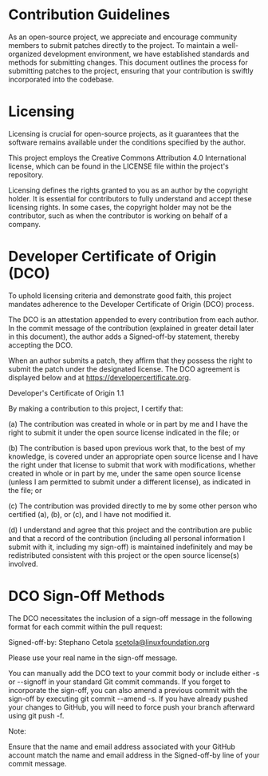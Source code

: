 # Contribution Guidelines

As an open-source project, we appreciate and encourage community members to submit patches directly to the project. To maintain a well-organized development environment, we have established standards and methods for submitting changes. This document outlines the process for submitting patches to the project, ensuring that your contribution is swiftly incorporated into the codebase.

# Licensing

Licensing is crucial for open-source projects, as it guarantees that the software remains available under the conditions specified by the author.

This project employs the Creative Commons Attribution 4.0 International license, which can be found in the LICENSE file within the project's repository.

Licensing defines the rights granted to you as an author by the copyright holder. It is essential for contributors to fully understand and accept these licensing rights. In some cases, the copyright holder may not be the contributor, such as when the contributor is working on behalf of a company.

# Developer Certificate of Origin (DCO)
To uphold licensing criteria and demonstrate good faith, this project mandates adherence to the Developer Certificate of Origin (DCO) process.

The DCO is an attestation appended to every contribution from each author. In the commit message of the contribution (explained in greater detail later in this document), the author adds a Signed-off-by statement, thereby accepting the DCO.

When an author submits a patch, they affirm that they possess the right to submit the patch under the designated license. The DCO agreement is displayed below and at https://developercertificate.org.


Developer's Certificate of Origin 1.1

By making a contribution to this project, I certify that:

(a) The contribution was created in whole or in part by me and I
    have the right to submit it under the open source license
    indicated in the file; or

(b) The contribution is based upon previous work that, to the best
    of my knowledge, is covered under an appropriate open source
    license and I have the right under that license to submit that
    work with modifications, whether created in whole or in part
    by me, under the same open source license (unless I am
    permitted to submit under a different license), as indicated
    in the file; or

(c) The contribution was provided directly to me by some other
    person who certified (a), (b), or (c), and I have not modified
    it.

(d) I understand and agree that this project and the contribution
    are public and that a record of the contribution (including all
    personal information I submit with it, including my sign-off) is
    maintained indefinitely and may be redistributed consistent with
    this project or the open source license(s) involved.

# DCO Sign-Off Methods
The DCO necessitates the inclusion of a sign-off message in the following format for each commit within the pull request:

Signed-off-by: Stephano Cetola <scetola@linuxfoundation.org>

Please use your real name in the sign-off message.

You can manually add the DCO text to your commit body or include either -s or --signoff in your standard Git commit commands. If you forget to incorporate the sign-off, you can also amend a previous commit with the sign-off by executing git commit --amend -s. If you have already pushed your changes to GitHub, you will need to force push your branch afterward using git push -f.

Note:

Ensure that the name and email address associated with your GitHub account match the name and email address in the Signed-off-by line of your commit message.
